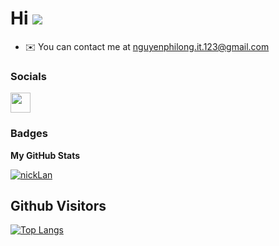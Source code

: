 # Hi ![](https://user-images.githubusercontent.com/18350557/176309783-0785949b-9127-417c-8b55-ab5a4333674e.gif)

- ✉️ You can contact me at [nguyenphilong.it.123@gmail.com](mailto:nguyenphilong.it.123@gmail.com)

### Socials

<p align="left">
	<a href="https://www.github.com/NguyenPhiLongIT" target="_blank" rel="noreferrer">
		<picture>
			<source media="(prefers-color-scheme: dark)" srcset="https://raw.githubusercontent.com/danielcranney/readme-generator/main/public/icons/socials/github-dark.svg" />
			<source media="(prefers-color-scheme: light)" srcset="https://raw.githubusercontent.com/danielcranney/readme-generator/main/public/icons/socials/github.svg" />
			<img src="https://raw.githubusercontent.com/danielcranney/readme-generator/main/public/icons/socials/github.svg" width="32" height="32" />
		</picture>
	</a>
</p>

### Badges

<b>My GitHub Stats</b>

<a href="https://github.com/NguyenPhiLongIT" align="left"><img src="https://github-readme-stats.vercel.app/api/top-langs/?username=NguyenPhiLongIT&hide=less&layout=compact&theme=codeSTACKr&card_width=400" alt="nickLan" /></a>

## Github Visitors

[![Top Langs](https://profile-counter.glitch.me/NguyenPhiLongIT/count.svg)](https://github.com/NguyenPhiLongIT)
